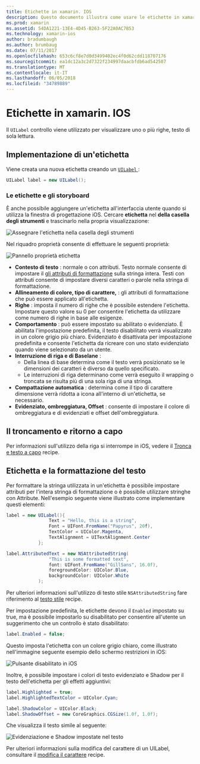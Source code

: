 ```yaml
---
title: Etichette in xamarin. IOS
description: Questo documento illustra come usare le etichette in xamarin. IOS. Viene descritto come creare le etichette a livello di codice e con la finestra di progettazione iOS.
ms.prod: xamarin
ms.assetid: 54DA1221-13E4-4D45-B263-5F22A0AC7B53
ms.technology: xamarin-ios
author: bradumbaugh
ms.author: brumbaug
ms.date: 07/11/2017
ms.openlocfilehash: 653c6cf8e7d0d3499402ec4f0d62cdd118707176
ms.sourcegitcommit: ea1dc12a3c2d7322f234997daacbfdb6ad542507
ms.translationtype: MT
ms.contentlocale: it-IT
ms.lasthandoff: 06/05/2018
ms.locfileid: "34789889"
---
```

# <a name="labels-in-xamarinios"></a>Etichette in xamarin. IOS

Il `UILabel` controllo viene utilizzato per visualizzare uno o più righe, testo di sola lettura. 

## <a name="implementing-a-label"></a>Implementazione di un'etichetta

Viene creata una nuova etichetta creando un [ `UILabel` ](https://developer.xamarin.com/api/type/UIKit.UILabel/):

```csharp
UILabel label = new UILabel();
```

### <a name="labels-and-storyboards"></a>Le etichette e gli storyboard

È anche possibile aggiungere un'etichetta all'interfaccia utente quando si utilizza la finestra di progettazione iOS. Cercare **etichetta** nel **della casella degli strumenti** e trascinarlo nella propria visualizzazione:

![Assegnare l'etichetta nella casella degli strumenti](labels-images/image3.png)

Nel riquadro proprietà consente di effettuare le seguenti proprietà:

![Pannello proprietà etichetta](labels-images/image2.png)

- **Contesto di testo** : normale o con attributi. Testo normale consente di impostare il [gli attributi di formattazione](#Formatting_Text_and_Label) sulla stringa intera. Testi con attributi consente di impostare diversi caratteri o parole nella stringa di formattazione.
- **Allineamento di colore, tipo di carattere,** : gli attributi di formattazione che può essere applicato all'etichetta.
- **Righe** : imposta il numero di righe che è possibile estendere l'etichetta. Impostare questo valore su 0 per consentire l'etichetta da utilizzare come numero di righe in base alle esigenze.
- **Comportamento** : può essere impostato su abilitato o evidenziato. È abilitata l'impostazione predefinita, il testo disabilitato verrà visualizzato in un colore grigio più chiaro. Evidenziato è disattivata per impostazione predefinita e consente l'etichetta da ricreare con uno stato evidenziato quando viene selezionato da un utente.
- **Interruzione di riga e di Baselane** : 
    - Della linea di base determina come il testo verrà posizionato se le dimensioni dei caratteri è diverso da quello specificato.
    - Le interruzioni di riga determinano come verrà eseguito il wrapping o troncata se risulta più di una sola riga di una stringa.
- **Compattazione automatica** : determina come il tipo di carattere dimensione verrà ridotta a icona all'interno di un'etichetta, se necessario.
- **Evidenziato, ombreggiatura, Offset** : consente di impostare il colore di ombreggiatura e di evidenziati e offset dell'ombreggiatura.

## <a name="truncating-and-wrapping"></a>Il troncamento e ritorno a capo

Per informazioni sull'utilizzo della riga si interrompe in iOS, vedere il [Tronca e testo a capo](https://developer.xamarin.com/recipes/ios/standard_controls/labels/uilabel-truncate-wrap-text/) recipe.

<a name="Formatting_Text_and_Label"/>

## <a name="formatting-text-and-label"></a>Etichetta e la formattazione del testo

Per formattare la stringa utilizzata in un'etichetta è possibile impostare attributi per l'intera stringa di formattazione o è possibile utilizzare stringhe con Attribute. Nell'esempio seguente viene illustrato come implementare questi elementi:

```csharp
label = new UILabel(){
                Text = "Hello, this is a string",
                Font = UIFont.FromName("Papyrus", 20f),
                TextColor = UIColor.Magenta,
                TextAlignment = UITextAlignment.Center
            };
```

```csharp
label.AttributedText = new NSAttributedString(
                "This is some formatted text",
                font: UIFont.FromName("GillSans", 16.0f),
                foregroundColor: UIColor.Blue,
                backgroundColor: UIColor.White
            );
```

Per ulteriori informazioni sull'utilizzo di testo stile `NSAttributedString` fare riferimento al [testo stile](https://developer.xamarin.com/recipes/ios/standard_controls/text_field/style_text/) recipe.

Per impostazione predefinita, le etichette devono il `Enabled` impostato su true, ma è possibile impostarlo su disabilitato per consentire all'utente un suggerimento che un controllo è stato disabilitato:

```csharp
label.Enabled = false;
```

Questo imposta l'etichetta con un colore grigio chiaro, come illustrato nell'immagine seguente esempio dello schermo restrizioni in iOS:

![Pulsante disabilitato in iOS](labels-images/image1.png)

Inoltre, è possibile impostare i colori di testo evidenziato e Shadow per il testo dell'etichetta per gli effetti aggiuntivi:

```csharp
label.Highlighted = true;
label.HighlightedTextColor = UIColor.Cyan;

label.ShadowColor = UIColor.Black;
label.ShadowOffset = new CoreGraphics.CGSize(1.0f, 1.0f);
```

Che visualizza il testo simile al seguente:

![Evidenziazione e Shadow impostate nel testo](labels-images/image4.png)

Per ulteriori informazioni sulla modifica del carattere di un UILabel, consultare il [modifica il carattere](https://developer.xamarin.com/recipes/ios/standard_controls/labels/change_the_font/) recipe.





